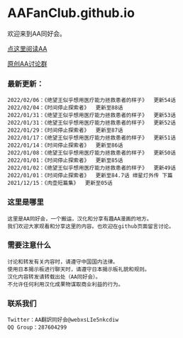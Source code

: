 # AAFanClub.github.io

欢迎来到AA同好会。

[点这里阅读AA](/src/index.md)

[原创AA讨论群](/src/group.md)

### 最新更新：

```
2022/02/06：《绝望王似乎想用医疗能力拯救患者的样子》  更新54话
2022/02/04：《时间停止探索者》  更新至88话
2022/01/31：《绝望王似乎想用医疗能力拯救患者的样子》  更新53话
2022/01/31：《绝望王似乎想用医疗能力拯救患者的样子》  更新52话
2022/01/29：《时间停止探索者》  更新至87话
2022/01/17：《绝望王似乎想用医疗能力拯救患者的样子》  更新51话
2022/01/14：《时间停止探索者》  更新至86话
2022/01/08：《绝望王似乎想用医疗能力拯救患者的样子》  更新50话
2022/01/01：《时间停止探索者》  更新至85话
2022/01/02：《绝望王似乎想用医疗能力拯救患者的样子》  更新49话
2022/01/01：《时间停止探索者》  更新至84.7话 绁星灯外传 下篇
2021/12/15：《肉壶短篇集》  更新至05话
```

### 这里是哪里
```
这里是AA同好会，一个搬运，汉化和分享有趣AA漫画的地方。
我们欢迎大家观看和分享这里的内容。也欢迎在github页面留言讨论。

```
### 需要注意什么
```
讨论和转发有关内容时，请遵守中国国内法律。
使用日本揭示板进行聊天时，请遵守日本揭示板礼貌和规则。
汉化内容转发请转载出处（AA同好会）。
不允许任何利用汉化成果物谋取商业利益的行为。

```
### 联系我们
```
Twitter：AA翻訳同好会@webxsLIe5nkcdiw
QQ Group：287604299
```